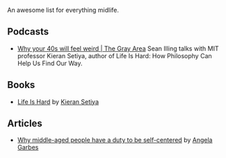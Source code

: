 An awesome list for everything midlife.

## Podcasts

- [Why your 40s will feel weird | The Gray Area](https://youtu.be/Wl8rnaj73ys?si=Zz6z0gNtjfkd6Slw)
  Sean Illing talks with MIT professor Kieran Setiya, author of Life Is Hard: How Philosophy Can Help Us Find Our Way.

## Books

- [Life Is Hard](https://www.penguinrandomhouse.com/books/700441/life-is-hard-by-kieran-setiya/) by [Kieran Setiya](http://www.ksetiya.net/)

## Articles

- [Why middle-aged people have a duty to be self-centered](https://www.theguardian.com/wellness/2025/feb/04/middle-age-midlife-carl-jung) by [Angela Garbes](https://www.angelagarbes.com/)

